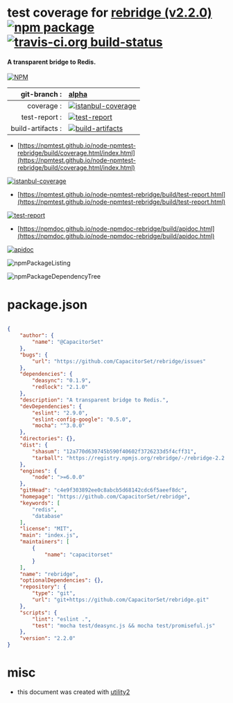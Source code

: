 # test coverage for  [rebridge (v2.2.0)](https://github.com/CapacitorSet/rebridge)  [![npm package](https://img.shields.io/npm/v/npmtest-rebridge.svg?style=flat-square)](https://www.npmjs.org/package/npmtest-rebridge) [![travis-ci.org build-status](https://api.travis-ci.org/npmtest/node-npmtest-rebridge.svg)](https://travis-ci.org/npmtest/node-npmtest-rebridge)
#### A transparent bridge to Redis.

[![NPM](https://nodei.co/npm/rebridge.png?downloads=true&downloadRank=true&stars=true)](https://www.npmjs.com/package/rebridge)

| git-branch : | [alpha](https://github.com/npmtest/node-npmtest-rebridge/tree/alpha)|
|--:|:--|
| coverage : | [![istanbul-coverage](https://npmtest.github.io/node-npmtest-rebridge/build/coverage.badge.svg)](https://npmtest.github.io/node-npmtest-rebridge/build/coverage.html/index.html)|
| test-report : | [![test-report](https://npmtest.github.io/node-npmtest-rebridge/build/test-report.badge.svg)](https://npmtest.github.io/node-npmtest-rebridge/build/test-report.html)|
| build-artifacts : | [![build-artifacts](https://npmtest.github.io/node-npmtest-rebridge/glyphicons_144_folder_open.png)](https://github.com/npmtest/node-npmtest-rebridge/tree/gh-pages/build)|

- [https://npmtest.github.io/node-npmtest-rebridge/build/coverage.html/index.html](https://npmtest.github.io/node-npmtest-rebridge/build/coverage.html/index.html)

[![istanbul-coverage](https://npmtest.github.io/node-npmtest-rebridge/build/screenCapture.buildCi.browser.%252Ftmp%252Fbuild%252Fcoverage.lib.html.png)](https://npmtest.github.io/node-npmtest-rebridge/build/coverage.html/index.html)

- [https://npmtest.github.io/node-npmtest-rebridge/build/test-report.html](https://npmtest.github.io/node-npmtest-rebridge/build/test-report.html)

[![test-report](https://npmtest.github.io/node-npmtest-rebridge/build/screenCapture.buildCi.browser.%252Ftmp%252Fbuild%252Ftest-report.html.png)](https://npmtest.github.io/node-npmtest-rebridge/build/test-report.html)

- [https://npmdoc.github.io/node-npmdoc-rebridge/build/apidoc.html](https://npmdoc.github.io/node-npmdoc-rebridge/build/apidoc.html)

[![apidoc](https://npmdoc.github.io/node-npmdoc-rebridge/build/screenCapture.buildCi.browser.%252Ftmp%252Fbuild%252Fapidoc.html.png)](https://npmdoc.github.io/node-npmdoc-rebridge/build/apidoc.html)

![npmPackageListing](https://npmtest.github.io/node-npmtest-rebridge/build/screenCapture.npmPackageListing.svg)

![npmPackageDependencyTree](https://npmtest.github.io/node-npmtest-rebridge/build/screenCapture.npmPackageDependencyTree.svg)



# package.json

```json

{
    "author": {
        "name": "@CapacitorSet"
    },
    "bugs": {
        "url": "https://github.com/CapacitorSet/rebridge/issues"
    },
    "dependencies": {
        "deasync": "0.1.9",
        "redlock": "2.1.0"
    },
    "description": "A transparent bridge to Redis.",
    "devDependencies": {
        "eslint": "2.9.0",
        "eslint-config-google": "0.5.0",
        "mocha": "^3.0.0"
    },
    "directories": {},
    "dist": {
        "shasum": "12a770d630745b590f40602f3726233d5f4cff31",
        "tarball": "https://registry.npmjs.org/rebridge/-/rebridge-2.2.0.tgz"
    },
    "engines": {
        "node": ">=6.0.0"
    },
    "gitHead": "c4e9f303892ee0c8abcb5d68142cdc6f5aeef8dc",
    "homepage": "https://github.com/CapacitorSet/rebridge",
    "keywords": [
        "redis",
        "database"
    ],
    "license": "MIT",
    "main": "index.js",
    "maintainers": [
        {
            "name": "capacitorset"
        }
    ],
    "name": "rebridge",
    "optionalDependencies": {},
    "repository": {
        "type": "git",
        "url": "git+https://github.com/CapacitorSet/rebridge.git"
    },
    "scripts": {
        "lint": "eslint .",
        "test": "mocha test/deasync.js && mocha test/promiseful.js"
    },
    "version": "2.2.0"
}
```



# misc
- this document was created with [utility2](https://github.com/kaizhu256/node-utility2)
